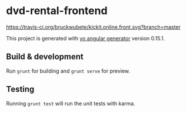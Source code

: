 # dvd-rental-frontend 
https://travis-ci.org/bruckwubete/kickit.online.front.svg?branch=master

This project is generated with [yo angular generator](https://github.com/yeoman/generator-angular)
version 0.15.1.

## Build & development

Run `grunt` for building and `grunt serve` for preview.

## Testing

Running `grunt test` will run the unit tests with karma.
